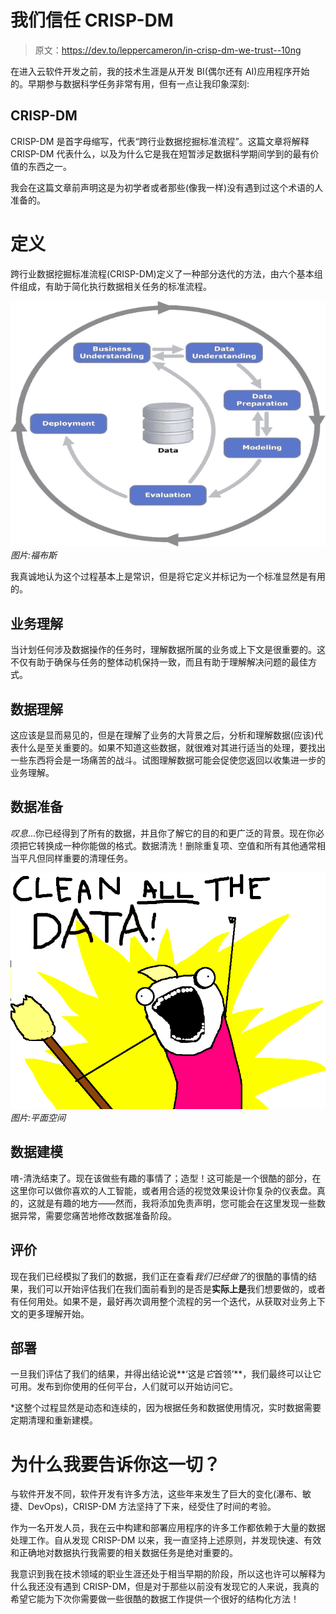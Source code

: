 # 我们信任 CRISP-DM

> 原文：<https://dev.to/leppercameron/in-crisp-dm-we-trust--10ng>

在进入云软件开发之前，我的技术生涯是从开发 BI(偶尔还有 AI)应用程序开始的。早期参与数据科学任务非常有用，但有一点让我印象深刻:

## CRISP-DM

CRISP-DM 是首字母缩写，代表“跨行业数据挖掘标准流程”。这篇文章将解释 CRISP-DM 代表什么，以及为什么它是我在短暂涉足数据科学期间学到的最有价值的东西之一。

我会在这篇文章前声明这是为初学者或者那些(像我一样)没有遇到过这个术语的人准备的。

# 定义

跨行业数据挖掘标准流程(CRISP-DM)定义了一种部分迭代的方法，由六个基本组件组成，有助于简化执行数据相关任务的标准流程。

[![CRISP-DM](img/bc577890d8a2ef6a271ea3554a182f4d.png)](https://res.cloudinary.com/practicaldev/image/fetch/s--N6Eep0eg--/c_limit%2Cf_auto%2Cfl_progressive%2Cq_auto%2Cw_880/https://blogs-images.forbes.com/jasonbloomberg/files/2015/12/800px-CRISP-DM_Process_Diagram.png) 
*图片:福布斯*

我真诚地认为这个过程基本上是常识，但是将它定义并标记为一个标准显然是有用的。

## 业务理解

当计划任何涉及数据操作的任务时，理解数据所属的业务或上下文是很重要的。这不仅有助于确保与任务的整体动机保持一致，而且有助于理解解决问题的最佳方式。

## 数据理解

这应该是显而易见的，但是在理解了业务的大背景之后，分析和理解数据(应该)代表什么是至关重要的。如果不知道这些数据，就很难对其进行适当的处理，要找出一些东西将会是一场痛苦的战斗。试图理解数据可能会促使您返回以收集进一步的业务理解。

## 数据准备

*叹息*...你已经得到了所有的数据，并且你了解它的目的和更广泛的背景。现在你必须把它转换成一种你能做的格式。数据清洗！删除重复项、空值和所有其他通常相当平凡但同样重要的清理任务。

[![Clean all data](img/f41d93e9f8403ac552366e1116ed9890.png)](https://res.cloudinary.com/practicaldev/image/fetch/s--Rtz_BMtg--/c_limit%2Cf_auto%2Cfl_progressive%2Cq_auto%2Cw_880/https://planspace.org/2014/01/04/some-theory-and-practice-for-data-cleaning/clean_all_the_data_yes.png) 
*图片:平面空间*

## 数据建模

唷-清洗结束了。现在该做些有趣的事情了；造型！这可能是一个很酷的部分，在这里你可以做你喜欢的人工智能，或者用合适的视觉效果设计你复杂的仪表盘。真的，这就是有趣的地方——然而，我将添加免责声明，您可能会在这里发现一些数据异常，需要您痛苦地修改数据准备阶段。

## 评价

现在我们已经模拟了我们的数据，我们正在查看*我们已经做了*的很酷的事情的结果，我们可以开始评估我们在我们面前看到的是否是**实际上是**我们想要做的，或者有任何用处。如果不是，最好再次调用整个流程的另一个迭代，从获取对业务上下文的更多理解开始。

## 部署

一旦我们评估了我们的结果，并得出结论说**‘这是*它*首领’**，我们最终可以让它可用。发布到你使用的任何平台，人们就可以开始访问它。

*这整个过程显然是动态和连续的，因为根据任务和数据使用情况，实时数据需要定期清理和重新建模。

# 为什么我要告诉你这一切？

与软件开发不同，软件开发有许多方法，这些年来发生了巨大的变化(瀑布、敏捷、DevOps)，CRISP-DM 方法坚持了下来，经受住了时间的考验。

作为一名开发人员，我在云中构建和部署应用程序的许多工作都依赖于大量的数据处理工作。自从发现 CRISP-DM 以来，我一直坚持上述原则，并发现快速、有效和正确地对数据执行我需要的相关数据任务是绝对重要的。

我意识到我在技术领域的职业生涯还处于相当早期的阶段，所以这也许可以解释为什么我还没有遇到 CRISP-DM，但是对于那些以前没有发现它的人来说，我真的希望它能为下次你需要做一些很酷的数据工作提供一个很好的结构化方法！